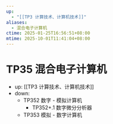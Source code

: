 ```yaml
---
up:
  - "[[TP3 计算技术、计算机技术]]"
aliases:
  - 混合电子计算机
ctime: 2025-01-25T16:56:51+08:00
mtime: 2025-10-01T11:41:04+08:00
---
```


# TP35 混合电子计算机

- up: [[TP3 计算技术、计算机技术]]
- down:	
	- TP352 数字 - 模拟计算机
		- TP352+.1 数字微分分析器
	- TP353 模拟 - 数字计算机
	
